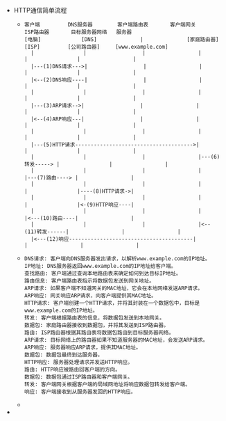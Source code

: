- HTTP通信简单流程
	- ```
	  客户端         DNS服务器        客户端路由表       客户端网关       ISP路由器       目标服务器网络   服务器
	  [电脑]             [DNS]              |              [家庭路由器]        [ISP]         [公司路由器]     [www.example.com]
	    |                |                  |                 |                 |                |                 |
	    |---(1)DNS请求--->|                  |                 |                 |                |                 |
	    |<--(2)DNS响应----|                  |                 |                 |                |                 |
	    |                |                  |                 |                 |                |                 |
	    |---(3)ARP请求-->|                  |                 |                 |                |                 |
	    |<--(4)ARP响应---|                  |                 |                 |                |                 |
	    |                |                  |                 |                 |                |                 |
	    |---(5)HTTP请求-------------------------------------->|                 |                |                 |
	    |                |                  |                 |---(6)转发-----> |                |                 |
	    |                |                  |                 |                 |---(7)路由----> |                 |
	    |                |                  |                 |                 |                |----(8)HTTP请求->|
	    |                |                  |                 |                 |                |<-(9)HTTP响应----|
	    |                |                  |                 |                 |<---(10)路由----|                 |
	    |                |                  |                 |<--(11)转发------|                 |                 |
	    |<---(12)响应----------------------------------------|                 |                 |                 |
	  ```
	- ```
	  DNS请求: 客户端向DNS服务器发出请求，以解析www.example.com的IP地址。
	  IP地址: DNS服务器返回www.example.com的IP地址给客户端。
	  查找路由: 客户端通过查询本地路由表来确定如何到达目标IP地址。
	  路由信息: 客户端路由表指示将数据包发送到网关地址。
	  ARP请求: 如果客户端不知道网关的MAC地址，它会在本地网络发送ARP请求。
	  ARP响应: 网关响应ARP请求，向客户端提供其MAC地址。
	  HTTP请求: 客户端创建一个HTTP请求，并将其封装在一个数据包中，目标是www.example.com的IP地址。
	  转发: 客户端根据路由表的信息，将数据包发送到本地网关。
	  数据包: 家庭路由器接收到数据包，并将其发送到ISP路由器。
	  路由: ISP路由器根据其路由表将数据包路由到目标服务器网络。
	  ARP请求: 目标网络上的路由器如果不知道服务器的MAC地址，会发送ARP请求。
	  ARP响应: 服务器响应ARP请求，提供其MAC地址。
	  数据包: 数据包最终到达服务器。
	  HTTP响应: 服务器处理请求并发送HTTP响应。
	  路由: HTTP响应被路由回客户端的方向。
	  数据包: 数据包通过ISP路由器和客户端网关。
	  转发: 客户端网关根据客户端的局域网地址将响应数据包转发给客户端。
	  响应: 客户端接收到从服务器发回的HTTP响应。
	  ```
	-
-